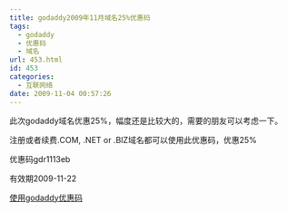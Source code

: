```yaml
---
title: godaddy2009年11月域名25%优惠码
tags:
  - godaddy
  - 优惠码
  - 域名
url: 453.html
id: 453
categories:
  - 互联网络
date: 2009-11-04 00:57:26
---
```


此次godaddy域名优惠25%，幅度还是比较大的，需要的朋友可以考虑一下。  

注册或者续费.COM, .NET or .BIZ域名都可以使用此优惠码，优惠25%  

优惠码gdr1113eb  

有效期2009-11-22  

[使用godaddy优惠码](https://www.godaddy.com/domains/search.aspx?isc=gdr1113eb)
